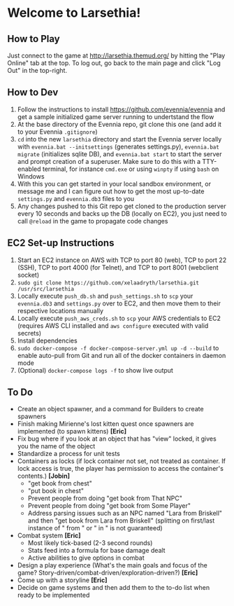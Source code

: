 # Welcome to Larsethia!
## How to Play
Just connect to the game at http://larsethia.themud.org/ by hitting the "Play Online" tab at the top. To log out, go back to the main page and click "Log Out" in the top-right.

## How to Dev
1. Follow the instructions to install https://github.com/evennia/evennia and get a sample initialized game server running to undertstand the flow
2. At the base directory of the Evennia repo, git clone this one (and add it to your Evennia `.gitignore`)
3. `cd` into the new `larsethia` directory and start the Evennia server locally with `evennia.bat --initsettings` (generates settings.py), `evennia.bat migrate` (initializes sqlite DB), and `evennia.bat start` to start the server and prompt creation of a superuser. Make sure to do this with a TTY-enabled terminal, for instance `cmd.exe` or using `winpty` if using `bash` on Windows
4. With this you can get started in your local sandbox environment, or message me and I can figure out how to get the most up-to-date `settings.py` and `evennia.db3` files to you
5. Any changes pushed to this Git repo get cloned to the production server every 10 seconds and backs up the DB (locally on EC2), you just need to call `@reload` in the game to propagate code changes

## EC2 Set-up Instructions
1. Start an EC2 instance on AWS with TCP to port 80 (web), TCP to port 22 (SSH), TCP to port 4000 (for Telnet), and TCP to port 8001 (webclient socket)
2. `sudo git clone https://github.com/xelaadryth/larsethia.git /usr/src/larsethia`
3. Locally execute `push_db.sh` and `push_settings.sh` to `scp` your `evennia.db3` and `settings.py` over to EC2, and then move them to their respective locations manually
4. Locally execute `push_aws_creds.sh` to `scp` your AWS credentials to EC2 (requires AWS CLI installed and `aws configure` executed with valid secrets)
5. Install dependencies
6. `sudo docker-compose -f docker-compose-server.yml up -d --build` to enable auto-pull from Git and run all of the docker containers in daemon mode
7. (Optional) `docker-compose logs -f` to show live output

## To Do
- Create an object spawner, and a command for Builders to create spawners
- Finish making Mirienne's lost kitten quest once spawners are implemented (to spawn kittens) **[Eric]**
- Fix bug where if you look at an object that has "view" locked, it gives you the name of the object
- Standardize a process for unit tests
- Containers as locks (if lock container not set, not treated as container. If lock access is true, the player has permission to access the container's contents.) **[Jobin]**
  - "get book from chest"
  - "put book in chest"
  - Prevent people from doing "get book from That NPC"
  - Prevent people from doing "get book from Some Player"
  - Address parsing issues such as an NPC named "Lara from Briskell" and then "get book from Lara from Briskell" (splitting on first/last instance of " from " or " in " is not guaranteed)
- Combat system **[Eric]**
  - Most likely tick-based (2-3 second rounds)
  - Stats feed into a formula for base damage dealt
  - Active abilities to give options in combat
- Design a play experience (What's the main goals and focus of the game? Story-driven/combat-driven/exploration-driven?) **[Eric]**
- Come up with a storyline **[Eric]**
- Decide on game systems and then add them to the to-do list when ready to be implemented
